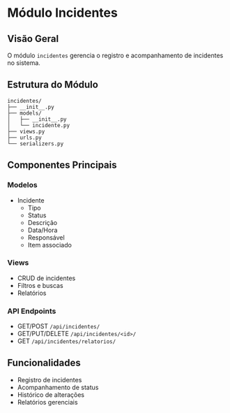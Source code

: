 # Módulo Incidentes

## Visão Geral
O módulo `incidentes` gerencia o registro e acompanhamento de incidentes no sistema.

## Estrutura do Módulo
```
incidentes/
├── __init__.py
├── models/
│   ├── __init__.py
│   └── incidente.py
├── views.py
├── urls.py
└── serializers.py
```

## Componentes Principais

### Modelos
- Incidente
  - Tipo
  - Status
  - Descrição
  - Data/Hora
  - Responsável
  - Item associado

### Views
- CRUD de incidentes
- Filtros e buscas
- Relatórios

### API Endpoints
- GET/POST `/api/incidentes/`
- GET/PUT/DELETE `/api/incidentes/<id>/`
- GET `/api/incidentes/relatorios/`

## Funcionalidades
- Registro de incidentes
- Acompanhamento de status
- Histórico de alterações
- Relatórios gerenciais
